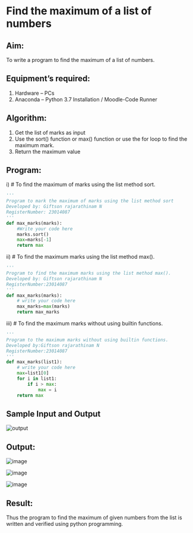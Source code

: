 # Find the maximum of a list of numbers
## Aim:
To write a program to find the maximum of a list of numbers.
## Equipment’s required:
1.	Hardware – PCs
2.	Anaconda – Python 3.7 Installation / Moodle-Code Runner
## Algorithm:
1.	Get the list of marks as input
2.	Use the sort() function or max() function or use the for loop to find the maximum mark.
3.	Return the maximum value
## Program:

i)	# To find the maximum of marks using the list method sort.
```Python
''' 
Program to mark the maximum of marks using the list method sort
Developed by: Giftson rajarathinam N
RegisterNumber: 23014087
'''
def max_marks(marks):
    #Write your code here
    marks.sort()
    max=marks[-1]
    return max
```

ii)	# To find the maximum marks using the list method max().
```Python
''' 
Program to find the maximum marks using the list method max().
Developed by: Giftson rajarathinam N
RegisterNumber:23014087 
'''
def max_marks(marks):
    # write your code here
    max_marks=max(marks)
    return max_marks
```

iii) # To find the maximum marks without using builtin functions.
```Python
''' 
Program to the maximum marks without using builtin functions.
Developed by:Giftson rajarathinam N 
RegisterNumber:23014087 
'''
def max_marks(list1):
    # write your code here
    max=list1[0]
    for i in list1:
        if i > max:
            max = i
    return max
```
## Sample Input and Output
![output](./img/max_marks1.jpg) 

## Output:

![image](https://github.com/gifty003/FindMaximum/assets/145822352/53aa3daa-a987-49b0-a161-181ba532e2f9)

![image](https://github.com/gifty003/FindMaximum/assets/145822352/96970cf4-7236-4fca-8e3f-59d97fd517b6)

![image](https://github.com/gifty003/FindMaximum/assets/145822352/90b3983c-7f9e-420a-bd3f-5ef416651dce)


## Result:
Thus the program to find the maximum of given numbers from the list is written and verified using python programming.

